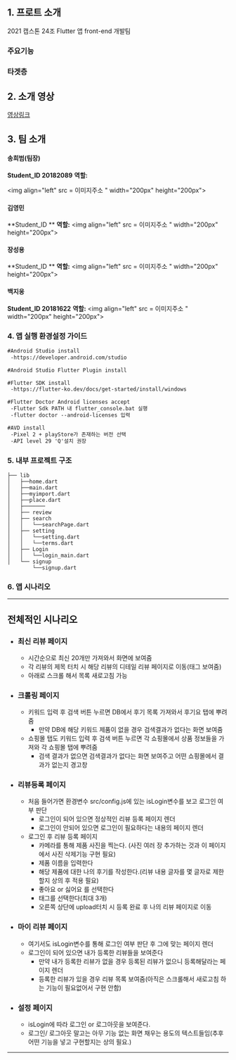 ## 1. 프로트 소개

2021 캡스톤 24조 Flutter 앱 front-end 개발팀 

### 주요기능

### 타겟층

## 2. 소개 영상

[영상링크](링크주소)

## 3. 팀 소개

#### **송희범(팀장)**
**Student_ID 20182089**
**역할:**

<img align="left" src = 이미지주소
" width="200px" height="200px">

#### **김영민**
**Student_ID **
**역할:**
<img align="left" src = 이미지주소
" width="200px" height="200px">

#### **장성용**
**Student_ID **
**역할:**
<img align="left" src = 이미지주소
" width="200px" height="200px">

#### **백지웅**
**Student_ID 20181622**
**역할:**
<img align="left" src = 이미지주소
" width="200px" height="200px">

### 4. 앱 실행 환경설정 가이드

  ```markdown
  #Android Studio install
   -https://developer.android.com/studio
  ```

  ```markdown
  #Android Studio Flutter Plugin install
  ```
  
  ```markdown
  #Flutter SDK install
   -https://flutter-ko.dev/docs/get-started/install/windows
  ```
  
  ```markdown
  #Flutter Doctor Android licenses accept
   -Flutter Sdk PATH 내 flutter_console.bat 실행
   -flutter doctor --android-licenses 입력
  ```
  
  ```markdown
  #AVD install
   -Pixel 2 + playStore가 존재하는 버전 선택
   -API level 29 'Q'설치 권장
```

### 5.  내부 프로젝트 구조
```
├── lib
│   ├──home.dart
│   ├──main.dart
│   ├──myimport.dart
│   ├──place.dart
│   ├───────
│   ├── review   
│   ├── search
│   │   └──searchPage.dart
│   ├── setting
│   │   └──setting.dart
│   │   └──terms.dart
│   ├── Login
│   │   └──login_main.dart
│   └── signup
        └──signup.dart
```

### 6. 앱 시나리오
---

## 전체적인 시나리오

- ### 최신 리뷰 페이지
  - 시간순으로 최신 20개만 가져와서 화면에 보여줌
  - 각 리뷰의 제목 터치 시 해당 리뷰의 디테일 리뷰 페이지로 이동(태그 보여줌)
  - 아래로 스크롤 해서 목록 새로고침 가능
- ### 크롤링 페이지
  - 키워드 입력 후 검색 버튼 누르면 DB에서 후기 목록 가져와서 후기요 탭에 뿌려줌
    - 만약 DB에 해당 키워드 제품이 없을 경우 검색결과가 없다는 화면 보여줌
  - 쇼핑몰 탭도 키워드 입력 후 검색 버튼 누르면 각 쇼핑몰에서 상품 정보들을 가져와 각 쇼핑몰 탭에 뿌려줌
    - 검색 결과가 없으면 검색결과가 없다는 화면 보여주고 어떤 쇼핑몰에서 결과가 없는지 경고창
- ### 리뷰등록 페이지
  - 처음 들어가면 환경변수 src/config.js에 있는 isLogin변수를 보고 로그인 여부 판단
    - 로그인이 되어 있으면 정상적인 리뷰 등록 페이지 렌더
    - 로그인이 안되어 있으면 로그인이 필요하다는 내용의 페이지 렌더
  - 로그인 후 리뷰 등록 페이지
    - 카메라를 통해 제품 사진을 찍는다. (사진 여러 장 추가하는 것과 이 페이지에서 사진 삭제기능 구현 필요)
    - 제품 이름을 입력한다
    - 해당 제품에 대한 나의 후기를 작성한다.(리뷰 내용 글자를 몇 글자로 제한할지 상의 후 적용 필요)
    - 좋아요 or 싫어요 를 선택한다
    - 태그를 선택한다(최대 3개)
    - 오른쪽 상단에 upload터치 시 등록 완료 후 나의 리뷰 페이지로 이동
- ### 마이 리뷰 페이지
  - 여기서도 isLogin변수를 통해 로그인 여부 판단 후 그에 맞는 페이지 렌더
  - 로그인이 되어 있으면 내가 등록한 리뷰들을 보여준다
    - 만약 내가 등록한 리뷰가 없을 경우 등록된 리뷰가 없으니 등록해달라는 페이지 렌더
    - 등록한 리뷰가 있을 경우 리뷰 목록 보여줌(아직은 스크롤해서 새로고침 하는 기능이 필요없어서 구현 안함)
- ### 설정 페이지
  - isLogin에 따라 로그인 or 로그아웃을 보여준다.
  - 로그인/ 로그아웃 말고는 아무 기능 없는 화면 채우는 용도의 텍스트들임(추후 어떤 기능을 넣고 구현할지는 상의 필요.)

---
